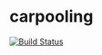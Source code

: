 # carpooling
[![Build Status](https://travis-ci.org/doggvalera/carpooling.svg?branch=master)](https://travis-ci.org/doggvalera/carpooling)
